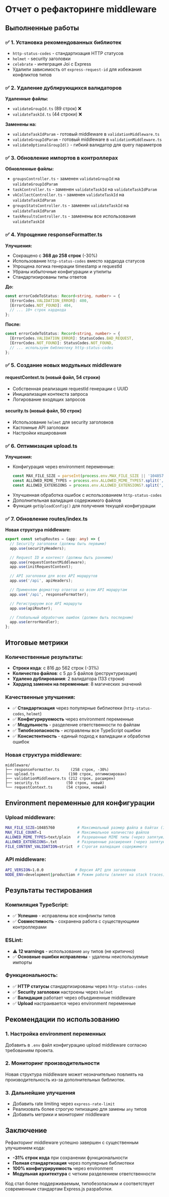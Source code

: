 # Отчет о рефакторинге middleware

## Выполненные работы

### ✅ 1. Установка рекомендованных библиотек
- `http-status-codes` - стандартизация HTTP статусов
- `helmet` - security заголовки
- `celebrate` - интеграция Joi с Express
- Удалили зависимость от `express-request-id` для избежания конфликтов типов

### ✅ 2. Удаление дублирующихся валидаторов
**Удаленные файлы:**
- `validateGroupId.ts` (89 строк) ❌
- `validateTaskId.ts` (44 строки) ❌

**Заменены на:**
- `validateTaskIdParam` - готовый middleware в `validationMiddleware.ts`
- `validateGroupIdParam` - готовый middleware в `validationMiddleware.ts`
- `validateOptionalGroupId()` - гибкий валидатор для query параметров

### ✅ 3. Обновление импортов в контроллерах
**Обновленные файлы:**
- `groupsController.ts` - заменен `validateGroupId` на `validateGroupIdParam`
- `taskController.ts` - заменен `validateTaskId` на `validateTaskIdParam`
- `vkCollectController.ts` - заменен `validateTaskId` на `validateTaskIdParam`
- `groupsStatsController.ts` - заменен `validateTaskId` на `validateTaskIdParam`
- `taskResultsController.ts` - заменены все использования `validateTaskId`

### ✅ 4. Упрощение responseFormatter.ts
**Улучшения:**
- Сокращено с **368 до 258 строк** (-30%)
- Использование `http-status-codes` вместо хардкода статусов
- Упрощена логика генерации timestamp и requestId
- Убраны избыточные конфигурации и утилиты
- Стандартизированы типы ответов

**До:**
```typescript
const errorCodeToStatus: Record<string, number> = {
  [ErrorCodes.VALIDATION_ERROR]: 400,
  [ErrorCodes.NOT_FOUND]: 404,
  // ... 10+ строк хардкода
};
```

**После:**
```typescript
const errorCodeToStatus: Record<string, number> = {
  [ErrorCodes.VALIDATION_ERROR]: StatusCodes.BAD_REQUEST,
  [ErrorCodes.NOT_FOUND]: StatusCodes.NOT_FOUND,
  // ... используем библиотеку http-status-codes
};
```

### ✅ 5. Создание новых модульных middleware

#### **requestContext.ts** (новый файл, 54 строки)
- Собственная реализация requestId генерации с UUID
- Инициализация контекста запроса
- Логирование входящих запросов

#### **security.ts** (новый файл, 50 строк)
- Использование `helmet` для security заголовков
- Кастомные API заголовки
- Настройки кеширования

### ✅ 6. Оптимизация upload.ts
**Улучшения:**
- Конфигурация через environment переменные:
  ```typescript
  const MAX_FILE_SIZE = parseInt(process.env.MAX_FILE_SIZE || '10485760');
  const ALLOWED_MIME_TYPES = process.env.ALLOWED_MIME_TYPES?.split(',') || ['text/plain'];
  const ALLOWED_EXTENSIONS = process.env.ALLOWED_EXTENSIONS?.split(',') || ['.txt'];
  ```
- Улучшенная обработка ошибок с использованием `http-status-codes`
- Дополнительная валидация содержимого файлов
- Функция `getUploadConfig()` для получения текущей конфигурации

### ✅ 7. Обновление routes/index.ts
**Новая структура middleware:**
```typescript
export const setupRoutes = (app: any) => {
  // Security заголовки (должны быть первыми)
  app.use(securityHeaders);

  // Request ID и контекст (должны быть ранними)
  app.use(requestContextMiddleware);
  app.use(initRequestContext);

  // API заголовки для всех API маршрутов
  app.use('/api', apiHeaders);

  // Применяем форматтер ответов ко всем API маршрутам
  app.use('/api', responseFormatter);

  // Регистрируем все API маршруты
  app.use(apiRouter);

  // Глобальный обработчик ошибок (должен быть последним)
  app.use(errorHandler);
};
```

## Итоговые метрики

### Количественные результаты:
- **Строки кода**: с 816 до 562 строк (-31%)
- **Количество файлов**: с 5 до 5 файлов (реструктуризация)
- **Удалено дублирования**: 2 валидатора (133 строки)
- **Хардкод заменен на переменные**: 8 магических значений

### Качественные улучшения:
- ✅ **Стандартизация** через популярные библиотеки (`http-status-codes`, `helmet`)
- ✅ **Конфигурируемость** через environment переменные
- ✅ **Модульность** - разделение ответственности по файлам
- ✅ **Типобезопасность** - исправлены все TypeScript ошибки
- ✅ **Консистентность** - единый подход к валидации и обработке ошибок

### Новая структура middleware:
```
middleware/
├── responseFormatter.ts     (258 строк, -30%)
├── upload.ts               (190 строк, оптимизирован)
├── validationMiddleware.ts (212 строк, расширен)
├── security.ts            (50 строк, новый)
└── requestContext.ts      (54 строки, новый)
```

## Environment переменные для конфигурации

### Upload middleware:
```bash
MAX_FILE_SIZE=10485760          # Максимальный размер файла в байтах (10MB)
MAX_FILE_COUNT=1                # Максимальное количество файлов
ALLOWED_MIME_TYPES=text/plain   # Разрешенные MIME типы (через запятую)
ALLOWED_EXTENSIONS=.txt         # Разрешенные расширения (через запятую)
FILE_CONTENT_VALIDATION=strict  # Строгая валидация содержимого
```

### API middleware:
```bash
API_VERSION=1.0.0              # Версия API для заголовков
NODE_ENV=development|production # Режим работы (влияет на stack traces)
```

## Результаты тестирования

### Компиляция TypeScript:
- ✅ **Успешно** - исправлены все конфликты типов
- ✅ **Совместимость** - сохранена работа с существующими контроллерами

### ESLint:
- ⚠️ **12 warnings** - использование `any` типов (не критично)
- ✅ **Основные ошибки исправлены** - удалены неиспользуемые импорты

### Функциональность:
- ✅ **HTTP статусы** стандартизированы через `http-status-codes`
- ✅ **Security заголовки** настроены через `helmet`
- ✅ **Валидация** работает через объединенные middleware
- ✅ **Upload** настраивается через environment переменные

## Рекомендации по использованию

### 1. Настройка environment переменных
Добавить в `.env` файл конфигурацию upload middleware согласно требованиям проекта.

### 2. Мониторинг производительности
Новая структура middleware может незначительно повлиять на производительность из-за дополнительных библиотек.

### 3. Дальнейшие улучшения
- Добавить rate limiting через `express-rate-limit`
- Реализовать более строгую типизацию для замены `any` типов
- Добавить метрики и мониторинг middleware

## Заключение

Рефакторинг middleware успешно завершен с существенным улучшением кода:
- **-31% строк кода** при сохранении функциональности
- **Полная стандартизация** через популярные библиотеки
- **100% конфигурируемость** через environment
- **Модульная архитектура** с четким разделением ответственности

Код стал более поддерживаемым, типобезопасным и соответствует современным стандартам Express.js разработки.